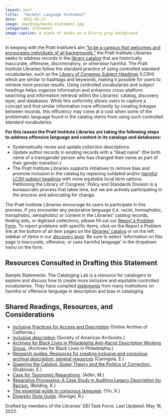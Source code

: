 ```yaml
---
layout: post
title:  "Harmful Language Statement"
date:   2022-05-27
image: img/blog/books-statement.jpg
categories: Statement
image-caption: A stack of books on a blurry gray background
---
```



In keeping with the Pratt Institute’s aim [“to be a campus that welcomes and encourages individuals of all backgrounds,”](https://www.pratt.edu/the-institute/diversity-and-inclusion/) the Pratt Institute Libraries seeks to address records in the [library catalog](https://cat.pratt.edu/) that are historically inaccurate, offensive, discriminatory, or otherwise harmful. The Pratt Institute Libraries follow the standard practice of using controlled standard  vocabularies, such as the [Library of Congress Subject Headings](https://en.wikipedia.org/wiki/Library_of_Congress_Subject_Headings) (LCSH) which are similar to hashtags and keywords, making it possible for users to retrieve more precise results. Using controlled vocabularies and subject headings helps organize information and enhances cross-platform searching and information retrieval within the Libraries’ catalog, discovery layer, and databases. While this uniformity allows users to capture a concept and find similar information more efficiently by creating linkages between records, this efficiency may come at a cost when some of the problematic language found in the catalog stems from using such controlled standard vocabularies.

**For this reason the Pratt Institute Libraries are taking the following steps to address offensive language and content in its catalogs and databases:**

- Systematically revise and update collection descriptions.
- Update author records in existing records with a “dead name” (the birth name of a transgender person who has changed their name as part of their gender transition.)
- The Pratt Institute Libraries supports initiatives to remove bias and promote inclusion in the catalog by replacing outdated and/or [harmful LCSH subject headings](https://cataloginglab.org/problem-lcsh/) with more equitable local term options. Petitioning the Library of Congress' Policy and Standards Division is a bureaucratic process that takes time, but we are actively participating in the process and advocating for change.

The Pratt Institute Libraries encourage its users to participate in this process. If you encounter any perjorative language (i.e. racist, homophobic, transphobic, xenophobic) or content in the Libraries’ catalog records, finding aids, or digitized collections, please fill out our [Report a Problem Form](https://pratt.libwizard.com/f/reportaproblem). To report problems with specific items, click on the Report a Problem link at the bottom of all item pages on the [libraries’ catalog](https://cat.pratt.edu/) or on the left sidebar of items in our [discovery layer](https://search.ebscohost.com/login.aspx?direct=true&authtype=ip,guest&custid=s8440772&setup=1&groupid=main&profile=eds). Be sure to select 'information on this page is inaccurate, offensive, or uses harmful language' in the dropdown menu on the form.

## Resources Consulted in Drafting this Statement

Sample Statements:
The Cataloging Lab is a resource for catalogers to explore and discuss how to create more inclusive and equitable controlled vocabularies. They have compiled [statements](http://cataloginglab.org/list-of-statements-on-bias-in-library-and-archives-description/) from many institutions on harmful or offensive language in description and bias in cataloging.

## Shared Readings, Resources, and Considerations

- [Inclusive Practices for Access and Description](https://help.oac.cdlib.org/support/solutions/articles/9000198722-shared-readings-resources-and-considerations-inclusive-practices-for-access-and-description) (Online Archive of California.)
- [Inclusive description](https://www2.archivists.org/groups/description-section/inclusive-description) (Society of American Archivists.)
- [Archives for Black Lives in Philadelphia Anti-Racist Description Working Group.](https://archivesforblacklives.files.wordpress.com/2019/10/ardr_final.pdf) (Archives for Black Lives in Philadelphia.)
- [Research guides: Resources for creating inclusive and conscious archival description: general resources](https://lib.guides.umd.edu/conscious-archival-description/general-resources) (Caringola, E.)
- [Queering the Catalog: Queer Theory and the Politics of Correction.](https://digitalcommons.liu.edu/brooklyn_libfacpubs/9/). (Drabinski, E.)
- [Case for Taxonomic Reparations](https://login.ezproxy.pratt.edu/login?url=https://search.ebscohost.com/login.aspx?direct=true&db=lls&AN=120358351&site=eds-live&scope=site). (Adler, M.)
- [Reparative Processing: A Case Study in Auditing Legacy Description for Racism.](https://drive.google.com/open?id=1MhOXx5ZlVjb_8pfvvFquMqLsUUlOHFFMT4js5EP4qnA) (Bolding, K.)
- [The essential guide to conscious language](https://consciousstyleguide.com/). (Yin, K.)
- [Diversity Style Guide](https://www.diversitystyleguide.com/). (Kanigel, R.)

Drafted by members of the Libraries' DEI Task Force. Last Updated: May 18, 2022.

